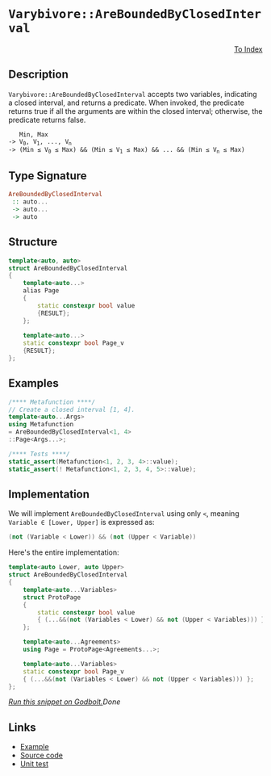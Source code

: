 <!-- Copyright 2024 Feng Mofan
SPDX-License-Identifier: Apache-2.0 -->

# `Varybivore::AreBoundedByClosedInterval`

<p style='text-align: right;'><a href="../../../facilities/metafunctions.md#varybivore-are-bound-by-closed-interval">To Index</a></p>

## Description

`Varybivore::AreBoundedByClosedInterval` accepts two variables, indicating a closed interval, and returns a predicate.
When invoked, the predicate returns true if all the arguments are within the closed interval;
otherwise, the predicate returns false.

<pre><code>   Min, Max
-> V<sub>0</sub>, V<sub>1</sub>, ..., V<sub>n</sub>
-> (Min &le; V<sub>0</sub> &le; Max) && (Min &le; V<sub>1</sub> &le; Max) && ... && (Min &le; V<sub>n</sub> &le; Max)</code></pre>

## Type Signature

```Haskell
AreBoundedByClosedInterval
 :: auto...
 -> auto...
 -> auto
```

## Structure

```C++
template<auto, auto>
struct AreBoundedByClosedInterval
{
    template<auto...>
    alias Page
    {
        static constexpr bool value
        {RESULT};
    };
    
    template<auto...>
    static constexpr bool Page_v
    {RESULT};
};
```

## Examples

```C++
/**** Metafunction ****/
// Create a closed interval [1, 4].
template<auto...Args>
using Metafunction
= AreBoundedByClosedInterval<1, 4>
::Page<Args...>;

/**** Tests ****/
static_assert(Metafunction<1, 2, 3, 4>::value);
static_assert(! Metafunction<1, 2, 3, 4, 5>::value);
```

## Implementation

We will implement `AreBoundedByClosedInterval` using only `<`, meaning <code>Variable &in; [Lower, Upper]</code> is expressed as:

```C++
(not (Variable < Lower)) && (not (Upper < Variable))
```

Here's the entire implementation:

```C++
template<auto Lower, auto Upper>
struct AreBoundedByClosedInterval
{
    template<auto...Variables>
    struct ProtoPage
    {
        static constexpr bool value
        { (...&&(not (Variables < Lower) && not (Upper < Variables))) };
    };

    template<auto...Agreements>
    using Page = ProtoPage<Agreements...>;

    template<auto...Variables>
    static constexpr bool Page_v 
    { (...&&(not (Variables < Lower) && not (Upper < Variables))) };
};
```

[*Run this snippet on Godbolt.*](https://godbolt.org/#z:OYLghAFBqd5QCxAYwPYBMCmBRdBLAF1QCcAaPECAMzwBtMA7AQwFtMQByARg9KtQYEAysib0QXACx8BBAKoBnTAAUAHpwAMvAFYTStJg1DIApACYAQuYukl9ZATwDKjdAGFUtAK4sGIAKwAzKSuADJ4DJgAcj4ARpjEIIEAbKQADqgKhE4MHt6%2BAcEZWY4C4ZExLPGJKbaY9qUMQgRMxAR5Pn5BdQ05za0E5dFxCUmpCi1tHQXdEwNDldVjAJS2qF7EyOwcAPQAVAeHR8cnhzsmGgCC%2B4cA1ACSLGn0bIJMjbdH51c3p3%2Bn30uF0uBEwTwMoJMgTcTC8RFuoVQAHcEqRbrD4XI0mkElDsMCJsQvA5bpdiJgLOsGFh0BYAJ5uWiZTDoe6CBIANzEwJMAHYrFdbkLbqDwe9MFCYXDUAA6OUANVaeCYsXoCjxwOFt0JxIIt2UxFQRGUTGAEsFwr5AsuWq1c0cyFuaAYE0wqjSxFusVQnluXO85pttqFVtuEDlMvMySjEAYRrDiuIytVmAUt0lCORCWW6bM0bztzjeogWJxnozieTauWNfTvIAIlDrVq%2BY3AtbNcLRc9xZKMbK5ZdgOSwYwCOrAviLUKvFkjPrTZh04F6/rDcbF5KhyPXuOIxr2zzpyKwT3IdD%2BxHKyq1Rrj/a8I7na73Z7vb6TWaAPoc9PH0PhnKUYxkWCZKjeqbLm4mYosQObAQWoEltiCRQbc14pgoNbwQ2TY8rhh5XMCvz/McgIkbc2CqKwzxLl8xGkQCR7XEctwALKYC0VBeAwDg5J8ZzETstxuOS4rok6TJKOgtwRKCxD%2Bum/gWFwaKSCY/j1pGVzdhCEoXtKEZksAE5Tpcs4RMA7GcUw3G8Y0PIrqS5KUjxNL0oyzKsuyCnctCqm3Opk7AiAICfvpbjGQo%2B7BYRQI/KxAAqqbjgJByAg%2ByBfkwChKG0EAcVxPF8QIkoBWYaLBIFeKhf6XiYMseFXJl2W5QkBAQGAYDWUV9k5GVaIVbcVXSLc/g1SAdUNU2HCrLQnD%2BLwfgcFopCoJwbjWNY2rrJsS7mIEPCkAQmizasADWASSDKGgABxmGYACcj1cP4d23VwvK8tI80cJIvAsBIGgaKQy2retHC8AoIAgydK2zaQcCwDAiAgOsBBpHC5CUGgTx0AkUSsNsqi3ckAC0ySSLcwDII6UgymYvAsoQJB4Ogej8IIIhiOwUgyIIigqOo8OkLoqlIsQTBpJwPBzQtS2nWtnAAPJwpjeqoFQtwk%2BTlPU7Ttz02YYYeHj9DlmYh3LLwcNaKsEBILjaT42QFAQE7LsgMAUgVTQtDydDECxIrsQRK0dIy7wofMMQdLK7E2iYA4kekLju7KwwtARyLWCxF4wAwrQtDQ9wvBYCwhjAOIOd4OSfEcqmitukncLbEdcn1IrtB4LEkuxx4WCKwQSaA6XpAN8Q3pKPWYKV93RinasVAGCZ8p4JgSLKziy1HZzwiiOIfN74LaiK2L%2BiVygW2WPoPfQ5AqyoGkjQl2TEzoFC9amJY1hmODE9JiwPfCAqw7BJ0aC4ak0w/CqTCBEYYVRRiqWKNkAQ0C9AoMaAsEYiRVJgJKk0SY7RPCdD0Pgxo/Q2jYMQbg2wRD0F4KIdQpYXBQG7S2BIOWHBFqg0VhDbWpMKZUxpnTa6xsIC4BZhbK2NtF6rAQJgJgWBEggNIJdSQgQZSPUCN9DQkgzCSGSMDfwyRHr6E4P9UggNDoymSFwZIt1HofWSP4SQr1tGpDBrwCGUMYbHUXojFGDs0Zqyxm7D25tCZsE4K0FgHJeRkyYJJSuhtHoyi4DdJm%2BAiCAI5rIbmh9pDHyUKfEWugKoSylpHLhPCvFKw4KrDGcJbiawEbrKmyADDzi4GkjJGgTaoDNqhA6Zhrb%2BPhvbR2gznbm2xu7aZntOmVx6VwEGfsA6UGDiLaO4cU47NjvHROycx5pzHBnLOitc750LsXFO5c57bFWvgOujgG4l1Ws3ZArcU4d1%2Bqtbuvdw4D0eTbEeKcJ5T0wDPCuRh56gAmXwFeCg14by3owFOe8Cm8yKbIE%2BwtVrlIvgvb%2BVgb4AuAY/Z%2BORX7v0/iS3%2B/8EiAMbg/Ho4CciQPcCQgosDqTMKQekTIqDcjcpgYKkoOR%2BW0PIX0ehoqyH1HZQIShgx4GLAFXMKY8rGHzDVTgzhawNgcNYeY7hCsRb8J1kI5J3Tek3TDJInJuYZHjLtvIxRyjKBcMsdYtJejeT%2BEel9QI%2BjDFuN4RazgvjYYBKRqjdG6s5kRIJkTGJxAWB6xYAoDkjoOQ9JlHpCYWSpFszyVzA%2B2L%2BbyBKfinQSRSCVOlqXGp5rwYq1CRrLWqhM3ZtzfmwtxZTYzOGZbQIYzbYI2Ccm12OMFnm0msgbEP4elfgHV%2BbtRS6AbKDiHMOsc9l7rjgncBKdTmCHOdnJ5mA84FzELcse9zYUgtIM89lbym6qBbqCH57I/m8ABX3BkGBn3DzwKPI6ELmTQrnpZAJy9TTIvXpvbeGL8kVokDigWNaz71q6cYa%2BNhyXwEpS/TgOx35Xx/pYP%2B3iAFsxZaomVzgICuAYSEPleqaEYKFY0NjmDJWcZYWyghKq2NMcIbqio%2BqdVavyGKzVqqpNcZNQodhvMW0RrbRwbWPac1%2Bn7eKCYDrskkGdaw2REz3VKNGKo36PqQBPRlIEQI/g3puOBs53kDjNPeKjbYPxE6axqJAJIfwWjPq8mBrdSQL0uD3TzKawIrbfOQ1dWdU1jMfP1Is268eCQsjOEkEAA%3D)$Done$

## Links

- [Example](../../../code/facilities/metafunctions/varybivore/are_bounded_by_closed_interval/implementation.hpp)
- [Source code](../../../../conceptrodon/varybivore/are_bounded_by_closed_interval.hpp)
- [Unit test](../../../../tests/unit/metafunctions/varybivore/are_bounded_by_closed_interval.test.hpp)
